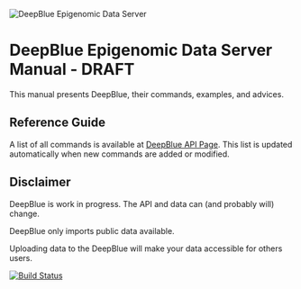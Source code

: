 ![DeepBlue Epigenomic Data Server](http://deepblue.mpi-inf.mpg.de/imgs/deepblue_alt.png)



# DeepBlue Epigenomic Data Server Manual - DRAFT
This manual presents DeepBlue, their commands, examples, and advices.

## Reference Guide
A list of all commands is available at [DeepBlue API Page](http://deepblue.mpi-inf.mpg.de/api.html).
This list is updated automatically when new commands are added or modified.


## Disclaimer

DeepBlue is work in progress. The API and data can (and probably will) change.

DeepBlue only imports public data available.

Uploading data to the DeepBlue will make your data accessible for others users.

[![Build Status](https://www.gitbook.io/button/status/book/felipealbrecht/deepblue-epigenomic-data-server-manual)](https://www.gitbook.io/book/felipealbrecht/deepblue-epigenomic-data-server-manual/activity)
